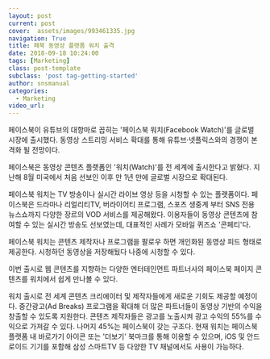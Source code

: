 ```yaml
---
layout: post
current: post
cover:  assets/images/993461335.jpg
navigation: True
title: 페북 동영상 플랫폼 워치 출격
date: 2018-09-18 10:24:00
tags: [Marketing]
class: post-template
subclass: 'post tag-getting-started'
author: snsmanual
categories:
  - Marketing
video_url: 
---
```


페이스북이 유튜브의 대항마로 꼽히는 '페이스북 워치(Facebook Watch)'를 글로벌 시장에 출시했다. 동영상 스트리밍 서비스 확대를 통해 유튜브·넷플릭스와의 경쟁이 본격화 될 전망이다. 

페이스북은 동영상 콘텐츠 플랫폼인 '워치(Watch)'를 전 세계에 출시한다고 밝혔다. 지난해 8월 미국에서 처음 선보인 이후 만 1년 만에 글로벌 시장으로 확대된다. 

페이스북 워치는 TV 방송이나 실시간 라이브 영상 등을 시청할 수 있는 플랫폼이다. 페이스북은 드라마나 리얼리티TV, 버라이어티 프로그램, 스포츠 생중계 부터 SNS 전용 뉴스쇼까지 다양한 장르의 VOD 서비스를 제공해왔다. 이용자들이 동영상 콘텐츠에 참여할 수 있는 실시간 방송도 선보였는데, 대표적인 사례가 모바일 퀴즈쇼 '콘페티'다. 

페이스북 워치는 콘텐츠 제작자나 프로그램을 팔로우 하면 개인화된 동영상 피드 형태로 제공한다. 시청하던 동영상을 저장해뒀다 나중에 시청할 수 있다.

이번 출시로 웹 콘텐츠를 지향하는 다양한 엔터테인먼트 파트너사의 페이스북 페이지 콘텐츠를 워치에서 쉽게 만나볼 수 있다.

워치 출시로 전 세계 콘텐츠 크리에이터 및 제작자들에게 새로운 기회도 제공할 예정이다. 중간광고(Ad Breaks) 프로그램을 확대해 더 많은 파트너들이 동영상 기반의 수익을 창출할 수 있도록 지원한다. 콘텐츠 제작자들은 광고를 노출시켜 광고 수익의 55%를 수익으로 가져갈 수 있다. 나머지 45%는 페이스북이 갖는 구조다. 현재 워치는 페이스북 플랫폼 내 바로가기 아이콘 또는 '더보기' 북마크를 통해 이용할 수 있으며, iOS 및 안드로이드 기기를 포함해 삼성 스마트TV 등 다양한 TV 채널에서도 사용이 가능하다. 

